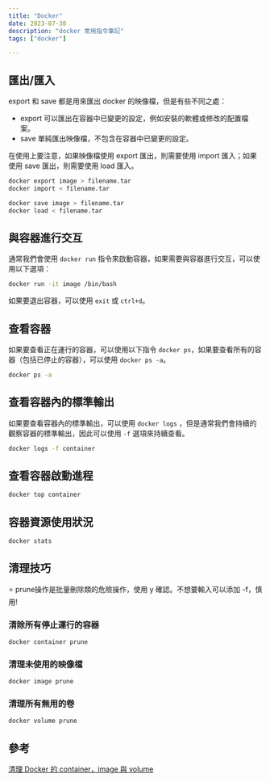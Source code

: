 ```yaml
---
title: "Docker"
date: 2023-07-30
description: "docker 常用指令筆記"
tags: ["docker"]

---
```

## 匯出/匯入

export 和 save 都是用來匯出 docker 的映像檔，但是有些不同之處：

- export 可以匯出在容器中已變更的設定，例如安裝的軟體或修改的配置檔案。
- save 單純匯出映像檔，不包含在容器中已變更的設定。

在使用上要注意，如果映像檔使用 export 匯出，則需要使用 import 匯入；如果使用 save 匯出，則需要使用 load 匯入。

```bash
docker export image > filename.tar
docker import < filename.tar
```

```bash
docker save image > filename.tar
docker load < filename.tar
```

## 與容器進行交互

通常我們會使用 `docker run` 指令來啟動容器，如果需要與容器進行交互，可以使用以下選項：

```bash
docker run -it image /bin/bash
```

如果要退出容器，可以使用 `exit` 或 `ctrl+d`。

## 查看容器

如果要查看正在運行的容器，可以使用以下指令 `docker ps`，如果要查看所有的容器（包括已停止的容器），可以使用 `docker ps -a`。

```bash
docker ps -a
```

## 查看容器內的標準輸出

如果要查看容器內的標準輸出，可以使用 `docker logs` ，但是通常我們會持續的觀察容器的標準輸出，因此可以使用 `-f` 選項來持續查看。

```bash
docker logs -f container
```

## 查看容器啟動進程

```bash
docker top container
```

## 容器資源使用狀況

```bash
docker stats
```

## 清理技巧

⭐ prune操作是批量刪除類的危險操作，使用 y 確認。不想要輸入可以添加 -f，慎用!

### 清除所有停止運行的容器

```bash
docker container prune
```

### 清理未使用的映像檔

```bash
docker image prune 
```

### 清理所有無用的卷

```bash
docker volume prune
```

## 參考

[清理 Docker 的 container，image 與 volume](https://note.qidong.name/2017/06/26/docker-clean/)
